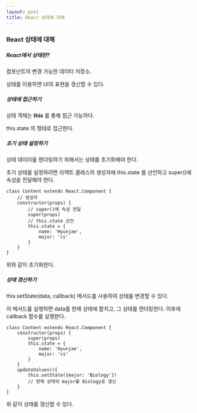 ```yaml
---
layout: post
title: React 상태에 대해
---
```


### React 상태에 대해



##### React에서 상태란?

컴포넌트의 변경 가능한 데이터 저장소.

상태를 이용하면 UI의 표현을 갱신할 수 있다.



##### 상태에 접근하기

상태 객체는 **this** 를 통해 접근 가능하다.

this.state 의 형태로 접근한다.



##### 초기 상태 설정하기

상태 데이터를 렌더링하기 위해서는 상태를 초기화해야 한다.

초기 상태를 설정하려면 리액트 클래스의 생성자에 this.state 를 선언하고 super()에 속성을 전달해야 한다.

```
class Content extends React.Component {
	// 생성자
    constructor(props) {
    	// super()에 속성 전달
        super(props)
        // this.state 선언
        this.state = {
            name: 'Hyunjae',
            major: 'cs'
        }
    }
}
```

위와 같이 초기화한다.



##### 상태 갱신하기

this.setState(data, callback) 메서드를 사용하여 상태를 변경할 수 있다.

이 메서드를 실행하면 data를 현재 상태에 합치고, 그 상태를 렌더링한다. 이후에 callback 함수를 실행한다.

```
class Content extends React.Component {
    constructor(props) {
        super(props)
        this.state = {
            name: 'Hyunjae',
            major: 'cs'
        }
    }
    updateValues(){
        this.setState({major: 'Biology'})
        // 현재 상태의 major를 Biology로 갱신
    }
}
```

위 같이 상태를 갱신할 수 있다.
